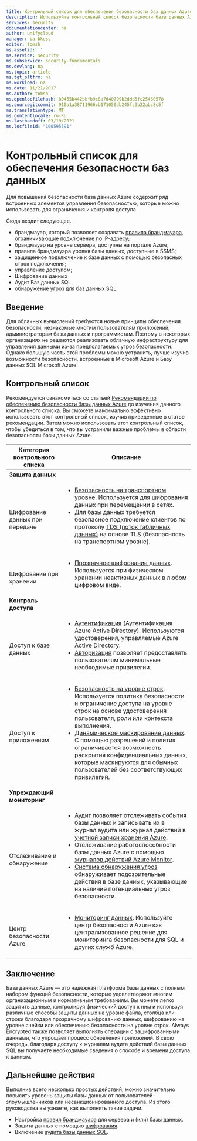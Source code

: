```yaml
---
title: Контрольный список для обеспечения безопасности баз данных Azure | Документация Майкрософт
description: Используйте контрольный список безопасности базы данных Azure, чтобы обеспечить решение важных проблем безопасности облачных вычислений.
services: security
documentationcenter: na
author: unifycloud
manager: barbkess
editor: tomsh
ms.assetid: ''
ms.service: security
ms.subservice: security-fundamentals
ms.devlang: na
ms.topic: article
ms.tgt_pltfrm: na
ms.workload: na
ms.date: 11/21/2017
ms.author: tomsh
ms.openlocfilehash: 80455b442bbfb9c8a7d40799b2ddd5fc25460578
ms.sourcegitcommit: 910a1a38711966cb171050db245fc3b22abc8c5f
ms.translationtype: MT
ms.contentlocale: ru-RU
ms.lasthandoff: 03/19/2021
ms.locfileid: "100595591"
---
```

# <a name="azure-database-security-checklist"></a>Контрольный список для обеспечения безопасности баз данных

Для повышения безопасности база данных Azure содержит ряд встроенных элементов управления безопасностью, которые можно использовать для ограничения и контроля доступа.

Сюда входит следующее.

-    брандмауэр, который позволяет создавать [правила брандмауэра](../../azure-sql/database/firewall-configure.md), ограничивающие подключение по IP-адресу;
-    брандмауэр на уровне сервера, доступны на портале Azure;
-    правила брандмауэра уровня базы данных, доступные в SSMS;
-    защищенное подключение к базе данных с помощью безопасных строк подключения;
-    управление доступом;
-    Шифрование данных
-    Аудит Баз данных SQL
-    обнаружение угроз для баз данных SQL.

## <a name="introduction"></a>Введение
Для облачных вычислений требуются новые принципы обеспечения безопасности, незнакомые многим пользователям приложений, администраторам базы данных и программистам. Поэтому в некоторых организациях не решаются реализовать облачную инфраструктуру для управления данными из-за предполагаемых угроз безопасности. Однако большую часть этой проблемы можно устранить, лучше изучив возможности безопасности, встроенные в Microsoft Azure и Базу данных SQL Microsoft Azure.

## <a name="checklist"></a>Контрольный список
Рекомендуется ознакомиться со статьей [Рекомендации по обеспечению безопасности базы данных Azure](../../azure-sql/database/security-best-practice.md) до изучения данного контрольного списка. Вы сможете максимально эффективно использовать этот контрольный список, изучив приведенные в статье рекомендации. Затем можно использовать этот контрольный список, чтобы убедиться в том, что вы устранили важные проблемы в области безопасности базы данных Azure.


|Категория контрольного списка| Описание|
| ------------ | -------- |
|**Защита данных**||
| <br> Шифрование данных при передаче| <ul><li>[Безопасность на транспортном уровне](/windows-server/security/tls/transport-layer-security-protocol). Используется для шифрования данных при перемещении в сетях.</li><li>Для базы данных требуется безопасное подключение клиентов по протоколу [TDS (поток табличных данных)](/openspecs/windows_protocols/ms-tds/893fcc7e-8a39-4b3c-815a-773b7b982c50) на основе TLS (безопасность на транспортном уровне).</li></ul> |
|<br>Шифрование при хранении| <ul><li>[Прозрачное шифрование данных](../../azure-sql/database/transparent-data-encryption-tde-overview.md). Используется при физическом хранении неактивных данных в любом цифровом виде.</li></ul>|
|**Контроль доступа**||  
|<br> Доступ к базе данных | <ul><li>[Аутентификация](../../azure-sql/database/logins-create-manage.md) (Аутентификация Azure Active Directory). Используются удостоверения, управляемые Azure Active Directory.</li><li>[Авторизация](../../azure-sql/database/logins-create-manage.md) позволяет предоставлять пользователям минимальные необходимые привилегии.</li></ul> |
|<br>Доступ к приложениям| <ul><li>[Безопасность на уровне строк](/sql/relational-databases/security/row-level-security). Используется политика безопасности и ограничение доступа на уровне строк на основе удостоверения пользователя, роли или контекста выполнения.</li><li>[Динамическое маскирование данных](../../azure-sql/database/dynamic-data-masking-overview.md). С помощью разрешений и политик ограничивается возможность раскрытия конфиденциальных данных, которые маскируются для обычных пользователей без соответствующих привилегий.</li></ul>|
|**Упреждающий мониторинг**||  
| <br>Отслеживание и обнаружение| <ul><li>[Аудит](../../azure-sql/database/auditing-overview.md) позволяет отслеживать события базы данных и записывать их в журнал аудита или журнал действий в [учетной записи хранения Azure](../../storage/common/storage-account-create.md).</li><li>Отслеживание работоспособности базы данных Azure с помощью [журналов действий Azure Monitor](../../azure-monitor/essentials/platform-logs-overview.md).</li><li>[Система обнаружения угроз](../../azure-sql/database/threat-detection-configure.md) обнаруживает подозрительные действия в базе данных, указывающие на наличие потенциальных угроз безопасности. </li></ul> |
|<br>Центр безопасности Azure| <ul><li>[Мониторинг данных](../../security-center/security-center-remediate-recommendations.md). Используйте центр безопасности Azure как централизованное решение для мониторинга безопасности для SQL и других служб Azure.</li></ul>|        

## <a name="conclusion"></a>Заключение
База данных Azure — это надежная платформа базы данных с полным набором функций безопасности, которые удовлетворяют многим организационным и нормативным требованиям. Вы можете легко защитить данные, контролируя физический доступ к ним и используя различные способы защиты данных на уровне файла, столбца или строки благодаря прозрачному шифрованию данных, шифрованию на уровне ячейки или обеспечению безопасности на уровне строк. Always Encrypted также позволяет выполнять операции с зашифрованными данными, что упрощает процесс обновления приложений. В свою очередь, благодаря доступу к журналам аудита действий базы данных SQL вы получаете необходимые сведения о способе и времени доступа к данным.

## <a name="next-steps"></a>Дальнейшие действия
Выполнив всего несколько простых действий, можно значительно повысить уровень защиты базы данных от пользователей-злоумышленников или несанкционированного доступа. Из этого руководства вы узнаете, как выполнять такие задачи.

- Настройка [правил брандмауэра](../../azure-sql/database/firewall-configure.md) для сервера и (или) базы данных.
- Защита данных с помощью [шифрования](/sql/relational-databases/security/encryption/sql-server-encryption).
- Включение [аудита базы данных SQL](../../azure-sql/database/auditing-overview.md).